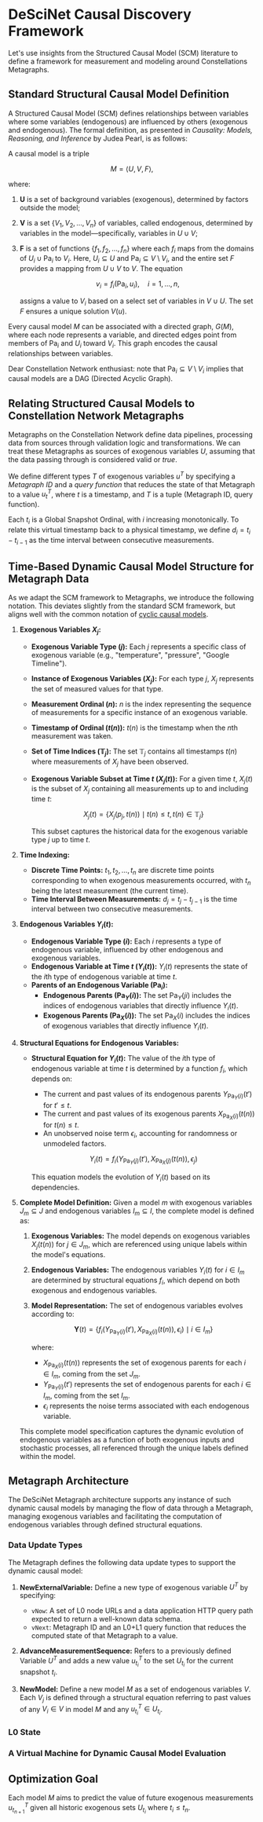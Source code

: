 # DeSciNet Causal Discovery Framework

Let's use insights from the Structured Causal Model (SCM) literature to define a framework for measurement and modeling around Constellations Metagraphs.

## Standard Structural Causal Model Definition

A Structured Causal Model (SCM) defines relationships between variables where some variables (endogenous) are influenced by others (exogenous and endogenous). The formal definition, as presented in *Causality: Models, Reasoning, and Inference* by Judea Pearl, is as follows:

A causal model is a triple

$$ M = \langle U, V, F \rangle, $$

where:

1. **U** is a set of background variables (exogenous), determined by factors outside the model;
2. **V** is a set $\{V_1, V_2, \ldots, V_n\}$ of variables, called endogenous, determined by variables in the model—specifically, variables in $U \cup V$;
3. **F** is a set of functions $\{f_1, f_2, \ldots, f_n\}$ where each $f_i$ maps from the domains of $U_i \cup \text{Pa}_i$ to $V_i$. Here, $U_i \subseteq U$ and $\text{Pa}_i \subseteq V \setminus V_i$, and the entire set $F$ provides a mapping from $U \cup V$ to $V$. The equation

   $$ v_i = f_i(\text{Pa}_i, u_i), \quad i = 1, \ldots, n, $$

   assigns a value to $V_i$ based on a select set of variables in $V \cup U$. The set $F$ ensures a unique solution $V(u)$.

Every causal model $M$ can be associated with a directed graph, $G(M)$, where each node represents a variable, and directed edges point from members of $\text{Pa}_i$ and $U_i$ toward $V_i$. This graph encodes the causal relationships between variables.

Dear Constellation Network enthusiast: note that $\text{Pa}_i \subseteq V \setminus V_i$ implies that causal models are a DAG (Directed Acyclic Graph).

## Relating Structured Causal Models to Constellation Network Metagraphs

Metagraphs on the Constellation Network define data pipelines, processing data from sources through validation logic and transformations. We can treat these Metagraphs as sources of exogenous variables $U$, assuming that the data passing through is considered valid or _true_.

We define different types $T$ of exogenous variables $u^T$ by specifying a _Metagraph ID_ and a _query function_ that reduces the state of that Metagraph to a value $u^T_t$, where $t$ is a timestamp, and $T$ is a tuple (Metagraph ID, query function).

Each $t_i$ is a Global Snapshot Ordinal, with $i$ increasing monotonically. To relate this virtual timestamp back to a physical timestamp, we define $d_i = t_i - t_{i-1}$ as the time interval between consecutive measurements.

## Time-Based Dynamic Causal Model Structure for Metagraph Data

As we adapt the SCM framework to Metagraphs, we introduce the following notation. This deviates slightly from the standard SCM framework, but aligns well with the common notation of [cyclic causal models](https://arxiv.org/pdf/1611.06221).

1. **Exogenous Variables $X_j$:**
   - **Exogenous Variable Type ($j$):** Each $j$ represents a specific class of exogenous variable (e.g., "temperature", "pressure", "Google Timeline").
   - **Instance of Exogenous Variables ($X_j$):** For each type $j$, $X_j$ represents the set of measured values for that type.
   - **Measurement Ordinal ($n$):** $n$ is the index representing the sequence of measurements for a specific instance of an exogenous variable.
   - **Timestamp of Ordinal ($t(n)$):** $t(n)$ is the timestamp when the $n$th measurement was taken.
   - **Set of Time Indices ($\mathbb{T}_j$):** The set $\mathbb{T}_j$ contains all timestamps $t(n)$ where measurements of $X_j$ have been observed.
   - **Exogenous Variable Subset at Time $t$ ($X_j(t)$):** For a given time $t$, $X_j(t)$ is the subset of $X_j$ containing all measurements up to and including time $t$:

     $$ X_j(t) = \{ X_j(p_j, t(n)) \mid t(n) \leq t, t(n) \in \mathbb{T}_j \} $$

     This subset captures the historical data for the exogenous variable type $j$ up to time $t$.

2. **Time Indexing:**
   - **Discrete Time Points:** $t_1, t_2, \dots, t_n$ are discrete time points corresponding to when exogenous measurements occurred, with $t_n$ being the latest measurement (the current time).
   - **Time Interval Between Measurements:** $d_j = t_j - t_{j-1}$ is the time interval between two consecutive measurements.

3. **Endogenous Variables $Y_i(t)$:**
   - **Endogenous Variable Type ($i$):** Each $i$ represents a type of endogenous variable, influenced by other endogenous and exogenous variables.
   - **Endogenous Variable at Time $t$ ($Y_i(t)$):** $Y_i(t)$ represents the state of the $i$th type of endogenous variable at time $t$.
   - **Parents of an Endogenous Variable ($\text{Pa}_i$):**
     - **Endogenous Parents ($\text{Pa}_Y(i)$):** The set $\text{Pa}_Y(ji)$ includes the indices of endogenous variables that directly influence $Y_i(t)$.
     - **Exogenous Parents ($\text{Pa}_X(i)$):** The set $\text{Pa}_X(i)$ includes the indices of exogenous variables that directly influence $Y_i(t)$.

4. **Structural Equations for Endogenous Variables:**
   - **Structural Equation for $Y_i(t)$:** The value of the $i$th type of endogenous variable at time $t$ is determined by a function $f_i$, which depends on:
     - The current and past values of its endogenous parents $Y_{\text{Pa}_Y(i)}(t')$ for $t' \leq t$.
     - The current and past values of its exogenous parents $X_{\text{Pa}_X(i)}(t(n))$ for $t(n) \leq t$.
     - An unobserved noise term $\epsilon_i$, accounting for randomness or unmodeled factors.

     $$ Y_i(t) = f_i\left(Y_{\text{Pa}_Y(j)}(t'), X_{\text{Pa}_X(j)}(t(n)), \epsilon_j\right) $$

     This equation models the evolution of $Y_i(t)$ based on its dependencies.

5. **Complete Model Definition:**
   Given a model $m$ with exogenous variables $J_m \subseteq J$ and endogenous      variables $I_m \subseteq I$, the complete model is defined as:
   
   1. **Exogenous Variables:** The model depends on exogenous variables $X_j(t(n))$ for $j \in J_m$,  which     are referenced using unique labels within the model's equations.
   
   2. **Endogenous Variables:** The endogenous variables $Y_i(t)$ for $i \in I_m$ are determined by      structural equations $f_i$, which depend on both exogenous and endogenous  variables.
   
   3. **Model Representation:**
      The set of endogenous variables evolves according to:
   
      $$ \mathbf{Y}(t) = \left\{ f_i\left(Y_{\text{Pa}_{Y}(i)}(t'), X_{\text{Pa}_{X}(i)}(t (n)),     \epsilon_i\right) \mid i \in I_m \right\} $$

      where:
      - $X_{\text{Pa}_{X}(i)}(t(n))$ represents the set of exogenous parents for each  $i     \in I_m$, coming from the set $J_m$.
      - $Y_{\text{Pa}_{Y}(i)}(t')$ represents the set of endogenous parents for each $i     \in I_m$, coming from the set $I_m$.
      - $\epsilon_i$ represents the noise terms associated with each endogenous  variable.

   This complete model specification captures the dynamic evolution of endogenous variables as a function of both exogenous inputs and stochastic processes, all referenced through the unique labels defined within the model.

## Metagraph Architecture

The DeSciNet Metagraph architecture supports any instance of such dynamic causal models by managing the flow of data through a Metagraph, managing exogenous variables and facilitating the computation of endogenous variables through defined structural equations.

### Data Update Types

The Metagraph defines the following data update types to support the dynamic causal model:

1. **NewExternalVariable:** Define a new type of exogenous variable $U^T$ by specifying:
   - `vNow`: A set of L0 node URLs and a data application HTTP query path expected to return a well-known data schema.
   - `vNext`: Metagraph ID and an L0+L1 query function that reduces the computed state of that Metagraph to a value.

2. **AdvanceMeasurementSequence:** Refers to a previously defined Variable $U^T$ and adds a new value $u^T_{t_i}$ to the set $U_{t_i}$ for the current snapshot $t_i$.

3. **NewModel:** Define a new model $M$ as a set of endogenous variables $V$. Each $V_j$ is defined through a structural equation referring to past values of any $V_i \in V$ in model $M$ and any $u^T_{t_i} \in U_{t_i}$.

### L0 State

### A Virtual Machine for Dynamic Causal Model Evaluation


## Optimization Goal

Each model $M$ aims to predict the value of future exogenous measurements $u^T_{t_{n+1}}$ given all historic exogenous sets $U_{t_i}$ where $t_i \leq t_n$.
